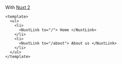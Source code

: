 With <a href="https://nuxtjs.org/docs/get-started/routing#navigation">Nuxt 2</a>

```vue
<template>
  <ul>
    <li>
      <NuxtLink to="/"> Home </NuxtLink>
    </li>
    <li>
      <NuxtLink to="/about"> About us </NuxtLink>
    </li>
  </ul>
</template>
```

